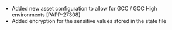 * Added new asset configuration to allow for GCC / GCC High environments [PAPP-27308]
* Added encryption for the sensitive values stored in the state file